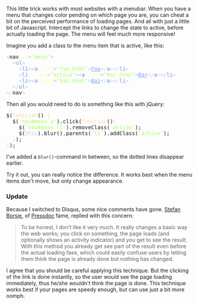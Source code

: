 This little trick works with most websites with a menubar. When you have a menu that changes color pending on which page you are, you can cheat a bit on the perceived performance of loading pages. And all with just a little bit of Javascript. Intercept the links to change the state to active, before actually loading the page. The menu will feel much more responsive!

Imagine you add a class to the menu item that is active, like this:

<pre class="ir_black"><font face="Monaco, monospace"><font color="#96cbfe">&lt;</font>nav<font color="#96cbfe">&nbsp;</font><font color="#ffffb6">id</font><font color="#96cbfe">=</font><font color="#a8ff60">&quot;menu&quot;</font><font color="#96cbfe">&gt;</font>
&nbsp;&nbsp;<font color="#96cbfe">&lt;</font><font color="#6699cc">ul</font><font color="#96cbfe">&gt;</font>
&nbsp;&nbsp;&nbsp;&nbsp;<font color="#96cbfe">&lt;</font><font color="#6699cc">li</font><font color="#96cbfe">&gt;&lt;</font><font color="#6699cc">a</font><font color="#96cbfe">&nbsp;</font><font color="#ffffb6">href</font><font color="#96cbfe">=</font><font color="#a8ff60">&quot;foo.html&quot;</font><font color="#96cbfe">&gt;</font><font color="#80a0ff"><u>Foo</u></font><font color="#c6c5fe">&lt;/</font><font color="#6699cc">a</font><font color="#c6c5fe">&gt;&lt;/</font><font color="#6699cc">li</font><font color="#c6c5fe">&gt;</font>
&nbsp;&nbsp;&nbsp;&nbsp;<font color="#96cbfe">&lt;</font><font color="#6699cc">li</font><font color="#96cbfe">&nbsp;</font><font color="#ffffb6">class</font><font color="#96cbfe">=</font><font color="#a8ff60">&quot;active&quot;</font><font color="#96cbfe">&gt;&lt;</font><font color="#6699cc">a</font><font color="#96cbfe">&nbsp;</font><font color="#ffffb6">href</font><font color="#96cbfe">=</font><font color="#a8ff60">&quot;bar.html&quot;</font><font color="#96cbfe">&gt;</font><font color="#80a0ff"><u>Bar</u></font><font color="#c6c5fe">&lt;/</font><font color="#6699cc">a</font><font color="#c6c5fe">&gt;&lt;/</font><font color="#6699cc">li</font><font color="#c6c5fe">&gt;</font>
&nbsp;&nbsp;&nbsp;&nbsp;<font color="#96cbfe">&lt;</font><font color="#6699cc">li</font><font color="#96cbfe">&gt;&lt;</font><font color="#6699cc">a</font><font color="#96cbfe">&nbsp;</font><font color="#ffffb6">href</font><font color="#96cbfe">=</font><font color="#a8ff60">&quot;baz.html&quot;</font><font color="#96cbfe">&gt;</font><font color="#80a0ff"><u>Baz</u></font><font color="#c6c5fe">&lt;/</font><font color="#6699cc">a</font><font color="#c6c5fe">&gt;&lt;/</font><font color="#6699cc">li</font><font color="#c6c5fe">&gt;</font>
&nbsp;&nbsp;<font color="#c6c5fe">&lt;/</font><font color="#6699cc">ul</font><font color="#c6c5fe">&gt;</font>
<font color="#c6c5fe">&lt;/</font>nav<font color="#c6c5fe">&gt;</font>
</font></pre>

Then all you would need to do is something like this with jQuery:

<pre class="ir_black"><font face="Monaco, monospace">$(<font color="#ffd2a7">function</font>()&nbsp;<font color="#ffd2a7">{</font>
&nbsp;&nbsp;$(<font color="#a8ff60">'nav#menu a'</font>).click(<font color="#ffd2a7">function</font>()<font color="#ffd2a7">{</font>
&nbsp;&nbsp;&nbsp;&nbsp;$(<font color="#a8ff60">'nav#menu li'</font>).removeClass(<font color="#a8ff60">'active'</font>);
&nbsp;&nbsp;&nbsp;&nbsp;$(<font color="#c6c5fe">this</font>).blur().parents(<font color="#a8ff60">'li'</font>).addClass(<font color="#a8ff60">'active'</font>);
&nbsp;&nbsp;<font color="#ffd2a7">}</font>);
<font color="#ffd2a7">}</font>);</font></pre>

I've added a `blur()`-command in between, so the dotted lines disappear earlier.

Try it out, you can really notice the difference. It works best when the menu items don't move, but only change appearance.

### Update

Because I switched to Disqus, some nice comments have gone. [Stefan Borsje](http://twitter.com/sborsje), of [Pressdoc](http://pressdoc.com) fame, replied with this concern:

> To be honest, I don’t like it very much. It really changes a basic way the web works; you click on something, the page loads (and optionally shows an activity indicator) and you get to see the result. With this method you already get see part of the result even before the actual loading fase, which could easily confuse users by letting them think the page is already done but nothing has changed.


I agree that you should be careful applying this technique. But the clicking of the link is done instantly, so the user would see the page loading immediately, thus he/she wouldn't think the page is done. This technique works best if your pages are speedy enough, but can use just a bit more oomph.
